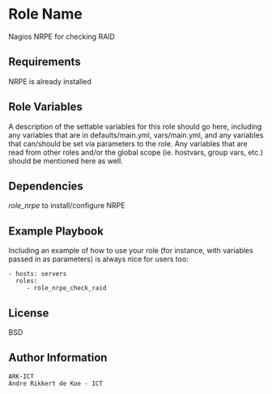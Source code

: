 Role Name
=========

Nagios NRPE for checking RAID

Requirements
------------

NRPE is already installed

Role Variables
--------------

A description of the settable variables for this role should go here, including any variables that are in defaults/main.yml, vars/main.yml, and any variables that can/should be set via parameters to the role. Any variables that are read from other roles and/or the global scope (ie. hostvars, group vars, etc.) should be mentioned here as well.

Dependencies
------------

*role_nrpe* to install/configure NRPE

Example Playbook
----------------

Including an example of how to use your role (for instance, with variables passed in as parameters) is always nice for users too:

    - hosts: servers
      roles:
         - role_nrpe_check_raid

License
-------

BSD

Author Information
------------------

    ARK-ICT
    Andre Rikkert de Koe - ICT
